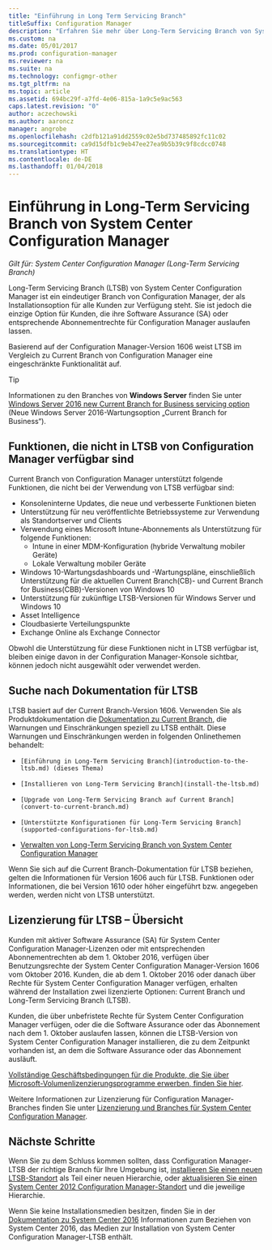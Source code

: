 ```yaml
---
title: "Einführung in Long Term Servicing Branch"
titleSuffix: Configuration Manager
description: "Erfahren Sie mehr über Long-Term Servicing Branch von System Center Configuration Manager."
ms.custom: na
ms.date: 05/01/2017
ms.prod: configuration-manager
ms.reviewer: na
ms.suite: na
ms.technology: configmgr-other
ms.tgt_pltfrm: na
ms.topic: article
ms.assetid: 694bc29f-a7fd-4e06-815a-1a9c5e9ac563
caps.latest.revision: "0"
author: aczechowski
ms.author: aaroncz
manager: angrobe
ms.openlocfilehash: c2dfb121a91dd2559c02e5bd737485892fc11c02
ms.sourcegitcommit: ca9d15dfb1c9eb47ee27ea9b5b39c9f8cdcc0748
ms.translationtype: HT
ms.contentlocale: de-DE
ms.lasthandoff: 01/04/2018
---
```

# <a name="introduction-to-the-long-term-servicing-branch-of-system-center-configuration-manager"></a>Einführung in Long-Term Servicing Branch von System Center Configuration Manager

*Gilt für: System Center Configuration Manager (Long-Term Servicing Branch)*

Long-Term Servicing Branch (LTSB) von System Center Configuration Manager ist ein eindeutiger Branch von Configuration Manager, der als Installationsoption für alle Kunden zur Verfügung steht. Sie ist jedoch die einzige Option für Kunden, die ihre Software Assurance (SA) oder entsprechende Abonnementrechte für Configuration Manager auslaufen lassen.


Basierend auf der Configuration Manager-Version 1606 weist LTSB im Vergleich zu Current Branch von Configuration Manager eine eingeschränkte Funktionalität auf.

 > [!TIP]   
 > Informationen zu den Branches von **Windows Server** finden Sie unter [Windows Server 2016 new Current Branch for Business servicing option]( https://blogs.technet.microsoft.com/windowsserver/2016/07/12/windows-server-2016-new-current-branch-for-business-servicing-option/) (Neue Windows Server 2016-Wartungsoption „Current Branch for Business“).

## <a name="features-that-are-not-available-in-the-ltsb-of-configuration-manager"></a>Funktionen, die nicht in LTSB von Configuration Manager verfügbar sind
Current Branch von Configuration Manager unterstützt folgende Funktionen, die nicht bei der Verwendung von LTSB verfügbar sind:

-   Konsoleninterne Updates, die neue und verbesserte Funktionen bieten
-   Unterstützung für neu veröffentlichte Betriebssysteme zur Verwendung als Standortserver und Clients
-   Verwendung eines Microsoft Intune-Abonnements als Unterstützung für folgende Funktionen:
    -   Intune in einer MDM-Konfiguration (hybride Verwaltung mobiler Geräte)
    -   Lokale Verwaltung mobiler Geräte
-   Windows 10-Wartungsdashboards und -Wartungspläne, einschließlich Unterstützung für die aktuellen Current Branch(CB)- und Current Branch for Business(CBB)-Versionen von Windows 10  
-   Unterstützung für zukünftige LTSB-Versionen für Windows Server und Windows 10
-   Asset Intelligence
-   Cloudbasierte Verteilungspunkte
-   Exchange Online als Exchange Connector    

Obwohl die Unterstützung für diese Funktionen nicht in LTSB verfügbar ist, bleiben einige davon in der Configuration Manager-Konsole sichtbar, können jedoch nicht ausgewählt oder verwendet werden.


## <a name="find-documentation-for-the-ltsb"></a>Suche nach Dokumentation für LTSB
LTSB basiert auf der Current Branch-Version 1606. Verwenden Sie als Produktdokumentation die [Dokumentation zu Current Branch](https://docs.microsoft.com/sccm/), die Warnungen und Einschränkungen speziell zu LTSB enthält. Diese Warnungen und Einschränkungen werden in folgenden Onlinethemen behandelt:

-     [Einführung in Long-Term Servicing Branch](introduction-to-the-ltsb.md) (dieses Thema)
-     [Installieren von Long-Term Servicing Branch](install-the-ltsb.md)
-     [Upgrade von Long-Term Servicing Branch auf Current Branch](convert-to-current-branch.md)
-     [Unterstützte Konfigurationen für Long-Term Servicing Branch](supported-configurations-for-ltsb.md)
-   [Verwalten von Long-Term Servicing Branch von System Center Configuration Manager](manage-the-ltsb.md)

Wenn Sie sich auf die Current Branch-Dokumentation für LTSB beziehen, gelten die Informationen für Version 1606 auch für LTSB. Funktionen oder Informationen, die bei Version 1610 oder höher eingeführt bzw. angegeben werden, werden nicht von LTSB unterstützt.


## <a name="licensing-overview-for-the-ltsb"></a>Lizenzierung für LTSB – Übersicht   
Kunden mit aktiver Software Assurance (SA) für System Center Configuration Manager-Lizenzen oder mit entsprechenden Abonnementrechten ab dem 1. Oktober 2016, verfügen über Benutzungsrechte der System Center Configuration Manager-Version 1606 vom Oktober 2016. Kunden, die ab dem 1. Oktober 2016 oder danach über Rechte für System Center Configuration Manager verfügen, erhalten während der Installation zwei lizenzierte Optionen: Current Branch und Long-Term Servicing Branch (LTSB).

Kunden, die über unbefristete Rechte für System Center Configuration Manager verfügen, oder die die Software Assurance oder das Abonnement nach dem 1. Oktober auslaufen lassen, können die LTSB-Version von System Center Configuration Manager installieren, die zu dem Zeitpunkt vorhanden ist, an dem die Software Assurance oder das Abonnement ausläuft.

[Vollständige Geschäftsbedingungen für die Produkte, die Sie über Microsoft-Volumenlizenzierungsprogramme erwerben, finden Sie hier](http://go.microsoft.com/fwlink/?LinkId=800052).

Weitere Informationen zur Lizenzierung für Configuration Manager-Branches finden Sie unter [Lizenzierung und Branches für System Center Configuration Manager](learn-more-editions.md).

## <a name="next-steps"></a>Nächste Schritte

Wenn Sie zu dem Schluss kommen sollten, dass Configuration Manager-LTSB der richtige Branch für Ihre Umgebung ist, [installieren Sie einen neuen LTSB-Standort](/sccm/core/understand/install-the-ltsb#install-a-new-site) als Teil einer neuen Hierarchie, oder [aktualisieren Sie einen System Center 2012 Configuration Manager-Standort](/sccm/core/understand/install-the-ltsb#upgrade-from-system-center-2012-configuration-manager) und die jeweilige Hierarchie.

Wenn Sie keine Installationsmedien besitzen, finden Sie in der [Dokumentation zu System Center 2016](https://technet.microsoft.com/system-center-docs/system-center) Informationen zum Beziehen von System Center 2016, das Medien zur Installation von System Center Configuration Manager-LTSB enthält.  
